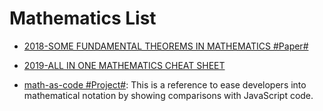 # Mathematics List

- [2018-SOME FUNDAMENTAL THEOREMS IN MATHEMATICS #Paper#](https://arxiv.org/pdf/1807.08416.pdf)

- [2019-ALL IN ONE MATHEMATICS CHEAT SHEET](https://ourway.keybase.pub/mathematics_cheat_sheet.pdf)

- [math-as-code #Project#](https://github.com/Jam3/math-as-code): This is a reference to ease developers into mathematical notation by showing comparisons with JavaScript code.
